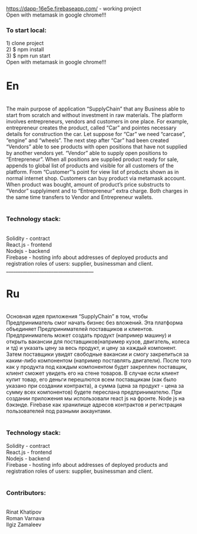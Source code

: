 
https://dapp-16e5e.firebaseapp.com/ - working project
 <br />
Open with metamask in google chrome!!!
 <br />
<h3>To start local:</h3>
1) clone project
 <br />
2) $ npm install
 <br />
3) $ npm run start
 <br />
Open with metamask in google chrome!!!
 <br />
<h1>En</h1>
 <br />
The main purpose of application “SupplyChain” that any Business able to start from scratch and without investment in raw materials. The platform involves entrepreneurs, vendors and customers in one place. For example, entrepreneur creates the product, called “Car” and pointes necessary details for construction the car. Let suppose for “Car” we need “carcase”, “engine” and “wheels”. The next step after “Car” had been created “Vendors” able to see products with open positions that have not supplied by another vendors yet. “Vendor” able to supply open positions to “Entrepreneur”. When all positions are supplied product ready for sale, appends to global list of products and visible for all customers of the platform. From “Customer”’s point for view list of products shown as in normal internet shop. Customers can buy product via metamask account. When product was bought, amount of product’s price substructs to “Vendor” supplyiment and to “Entrepreneur” extra charge. Both charges in the same time transfers to Vendor and Entrepreneur wallets.
 <br />
  <br />
<h3>Technology stack:</h3>
 <br />
Solidity - contract
 <br />
React.js - frontend
 <br />
Nodejs - backend
 <br />
Firebase - hosting info about addresses of deployed products and registration roles of users: supplier, businessman and client.
 <br />
_____________________________________
 <br />
<h1>Ru</h1>
 <br />
Основная идея приложения “SupplyChain” в том, чтобы Предприниматель смог начать бизнес без вложений. Эта платформа объединяет Предпринимателей поставщиков и клиентов. Предприниматель может создать продукт (например машину) и открыть вакансии для поставщиков(например кузов, двигатель, колеса и тд) и указать цену за весь продукт, и цену за каждый компонент. Затем поставщики увидят свободные вакансии и смогу закрепиться за каким-либо компонентом (например поставлять двигатели). После того как у продукта под каждым компонентом будет закреплен поставщик, клиент сможет увидеть его на стене товаров. В случае если клиент купит товар, его деньги перешлются всем поставщикам (как было указано при создании контракта), а сумма (цена за продукт - цена за сумму всех компонентов) будете переслана предпринимателю.
При создании приложения мы использовали react js на фронте. Node js на бэкэнде. Firebase как хранилище адресов контрактов и регистрация пользователей под разными аккаунтами.
 <br />
 <br />

<h3>Technology stack:</h3>
Solidity - contract
 <br />
React.js - frontend
 <br />
Nodejs - backend
 <br />
Firebase - hosting info about addresses of deployed products and registration roles of users: supplier, businessman and client.


 <br />
 <br />
<h3>Contributors:</h3>
 <br />
Rinat Khatipov
 <br />
Roman Varnava
 <br />
Ilgiz Zamaleev
